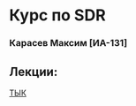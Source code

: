 # Курс по SDR
### Карасев Максим [ИА-131]

## Лекции:
[ТЫК]([https://www.notion.so/1-SDR-bf05fc1219da419d88d15f950007c08d?pvs=21](https://humble-ballcap-e09.notion.site/SDR-club-f287720eb5e14e49aa593d183268906b)https://humble-ballcap-e09.notion.site/SDR-club-f287720eb5e14e49aa593d183268906b)
